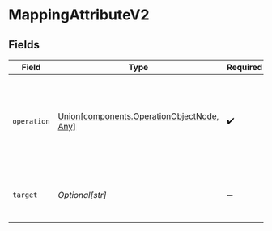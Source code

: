 # MappingAttributeV2


## Fields

| Field                                                                                  | Type                                                                                   | Required                                                                               | Description                                                                            |
| -------------------------------------------------------------------------------------- | -------------------------------------------------------------------------------------- | -------------------------------------------------------------------------------------- | -------------------------------------------------------------------------------------- |
| `operation`                                                                            | [Union[components.OperationObjectNode, Any]](../../models/components/operationnode.md) | :heavy_check_mark:                                                                     | Mapping operation nodes are either primitive values or operation node objects          |
| `target`                                                                               | *Optional[str]*                                                                        | :heavy_minus_sign:                                                                     | Target JSON path for the attribute to set                                              |
